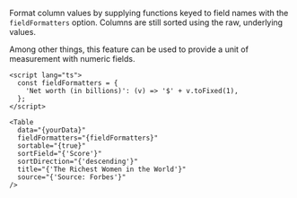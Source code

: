 Format column values by supplying functions keyed to field names with the `fieldFormatters` option. Columns are still sorted using the raw, underlying values.

Among other things, this feature can be used to provide a unit of measurement with numeric fields.

```svelte
<script lang="ts">
  const fieldFormatters = {
    'Net worth (in billions)': (v) => '$' + v.toFixed(1),
  };
</script>

<Table
  data="{yourData}"
  fieldFormatters="{fieldFormatters}"
  sortable="{true}"
  sortField="{'Score'}"
  sortDirection="{'descending'}"
  title="{'The Richest Women in the World'}"
  source="{'Source: Forbes'}"
/>
```
